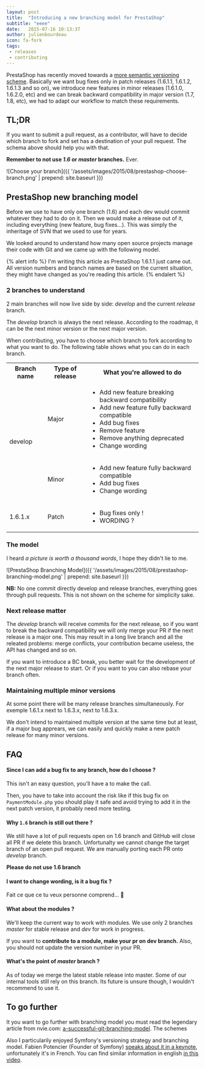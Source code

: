 ```yaml
---
layout: post
title:  "Introducing a new branching model for PrestaShop"
subtitle: "eeee"
date:   2015-07-16 10:13:37
author: julienbourdeau
icon: fa-fork
tags:
 - releases
 - contributing
---
```


PrestaShop has recently moved towards a [more semantic versioning scheme](http://build.prestashop.com/news/a-more-semantic-versioning-scheme/). Basically we want bug fixes only in patch releases (1.6.1.1, 1.6.1.2, 1.6.1.3 and so on), we introduce new features in minor releases (1.6.1.0, 1.6.2.0, etc) and we can break backward compatibility in major version (1.7, 1.8, etc), we had to adapt our workflow to match these requirements.


## TL;DR

If you want to submit a pull request, as a contributor, will have to decide which branch to fork and set has a destination of your pull request.
The schema above should help you with that.

**Remember to not use _1.6_ or _master_ branches.** Ever.

![Choose your branch]({{ '/assets/images/2015/08/prestashop-choose-branch.png' | prepend: site.baseurl }})




## PrestaShop new branching model

Before we use to have only one branch (1.6) and each dev would commit whatever they had to do on it.
Then we would make a release out of it, including everything (new feature, bug fixes...). This was simply the inheritage of SVN that we used to use for years.

We looked around to understand how many open source projects manage their code with Git and we came up with the following model.


{% alert info %}
I'm writing this article as PrestaShop 1.6.1.1 just came out. All version numbers and branch names are based on the current situation, they might have changed as you're reading this article.
{% endalert %}


### 2 branches to understand

2 main branches will now live side by side: _develop_ and the current _release_ branch.

The _develop_ branch is always the next release. According to the roadmap, it can be the next minor version or the next major version.

When contributing, you have to choose which branch to fork according to what you want to do. The following table shows what you can do in each branch.


<table>
  <tr>
    <th>Branch name</th>
    <th>Type of release</th>
    <th>What you're allowed to do</th>
  </tr>
  <tr>
    <td rowspan="2" class="text-center">develop</td>
    <td class="text-center">Major</td>
    <td>
        <ul>
            <li>Add new feature breaking backward compatibility</li>
            <li>Add new feature fully backward compatible</li>
            <li>Add bug fixes</li>
            <li>Remove feature</li>
            <li>Remove anything deprecated</li>
            <li>Change wording</li>
        </ul>
    </td>
  </tr>
  <tr>
    <td class="text-center">Minor</td>
    <td>
        <ul>
            <li>Add new feature fully backward compatible</li>
            <li>Add bug fixes</li>
            <li>Change wording</li>
        </ul>
    </td>
  </tr>
  <tr>
    <td class="text-center">1.6.1.x</td>
    <td class="text-center">Patch</td>
    <td>
        <ul>
            <li>Bug fixes only !</li>
            <li>WORDING ?</li>
        </ul>
    </td>
  </tr>
</table>


### The model

I heard _a picture is worth a thousand words_, I hope they didn't lie to me.

![PrestaShop Branching Model]({{ '/assets/images/2015/08/prestashop-branching-model.png' | prepend: site.baseurl }})

**NB:** No one commit directly develop and release branches, everything goes through pull requests. This is not shown on the scheme for simplicity sake.


### Next release matter

The _develop_ branch will receive commits for the next release, so if you want to break the backward compatibility we will only merge your PR if the next release is a major one. This may result in a long live branch and all the releated problems: merge conflicts, your contribution became useless, the API has changed and so on.

If you want to introduce a BC break, you better wait for the development of the next major release to start. Or if you want to you can also rebase your branch often.


### Maintaining multiple minor versions

At some point there will be many release branches simultaneously. For exemple 1.6.1.x next to 1.6.3.x, next to 1.6.3.x.

We don't intend to maintained multiple version at the same time but at least, if a major bug apprears, we can easily and quickly make a new patch release for many minor versions.


## FAQ


#### Since I can add a bug fix to any branch, how do I choose ?

This isn't an easy question, you'll have a to make the call.

Then, you have to take into account the risk like if this bug fix on `PaymentModule.php` you should play it safe and avoid trying to add it in the next patch version, it probably need more testing.


#### Why `1.6` branch is still out there ?

We still have a lot of pull requests open on 1.6 branch and GitHub will close all PR if we delete this branch. Unfortunalty we cannot change the target branch of an open pull request. We are manually porting each PR onto _develop_ branch.

**Please do not use 1.6 branch**


#### I want to change wording, is it a bug fix ?

Fait ce que ce tu veux personne comprend... :troll:


#### What about the modules ?

We'll keep the current way to work with modules. We use only 2 branches _master_ for stable release and _dev_ for work in progress.

If you want to **contribute to a module, make your pr on dev branch.** Also, you should not update the version number in your PR.


#### What's the point of _master_ branch ?

As of today we merge the latest stable release into master. Some of our internal tools still rely on this branch. Its future is unsure though, I wouldn't recommend to use it.

## To go further

It you want to go further with branching model you must read the legendary article from nvie.com: [a-successful-git-branching-model](http://nvie.com/posts/a-successful-git-branching-model/). The schemes

Also I particularily enjoyed Symfony's versioning strategy and branching model. Fabien Potencier (Founder of Symfony) [speaks about it in a keynote](https://youtu.be/pAFdmBxmt5Y?t=10m30s), unfortunately it's in French. You can find similar information in english [in this video](https://www.youtube.com/watch?v=pAFdmBxmt5Y&feature=youtu.be&t=10m30s).




